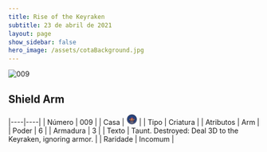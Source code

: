 ```yaml
---
title: Rise of the Keyraken
subtitle: 23 de abril de 2021
layout: page
show_sidebar: false
hero_image: /assets/cotaBackground.jpg
---
```


![009](https://cards-keyforge.s3.eu-north-1.amazonaws.com/media/en/rotk/009.png)

## Shield Arm

|----|----|
| Número | 009 |
| Casa | ![Keyraken](https://raw.githubusercontent.com/cardsofkeyforge/cardsofkeyforge.github.io/master/rotk/keyraken.png "Keyraken") |
| Tipo | Criatura |
| Atributos | Arm |
| Poder | 6 |
| Armadura | 3 |
| Texto | Taunt. Destroyed: Deal 3D to the Keyraken,  ignoring armor. |
| Raridade | Incomum |
